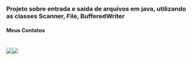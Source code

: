 ### Projeto sobre entrada e saida de arquivos em java, utilizando as classes Scanner, File, BufferedWriter

#### Meus Contatos
# <a href = "mailto:joaodedeusrsfilho@gmail.com"><img src="https://img.shields.io/badge/-Gmail-%23333?style=for-the-badge&logo=gmail&logoColor=white" target="_blank"></a><a href="https://www.linkedin.com/in/joaodedeusrsfilho" target="_blank"><img src="https://img.shields.io/badge/-LinkedIn-%230077B5?style=for-the-badge&logo=linkedin&logoColor=white" target="_blank"></a> 
